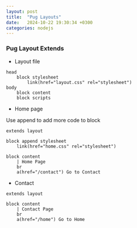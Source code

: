 ```yaml
---
layout: post
title:  "Pug Layouts"
date:   2024-10-22 19:30:34 +0300
categories: nodejs
---
```

### Pug Layout Extends

* Layout file

```jade
head
    block stylesheet
        link(href="layout.css" rel="stylesheet")
body
    block content
    block scripts
```

* Home page

Use append to add more code to block

```jade
extends layout

block append stylesheet
    link(href="home.css" rel="stylesheet")

block content
    | Home Page
    br
    a(href="/contact") Go to Contact
```

* Contact

```jade
extends layout

block content
    | Contact Page
    br
    a(href="/home") Go to Home
```
